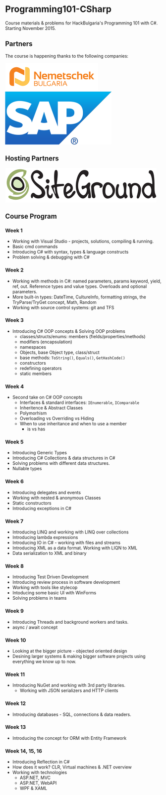 # Programming101-CSharp

Course materials &amp; problems for HackBulgaria's Programming 101 with C#. Starting November 2015.

## Partners

The course is happening thanks to the following companies:

[![Nemetschek Bulgaria](partners/Nemetschek.png)](http://www.nemetschek.bg/)
[![SAP Labs Bulgaria](partners/SAP_Labs_Bulgaria.png)](https://go.sap.com/bulgaria/index.html)

## Hosting Partners

[![SiteGround](partners/SITEGROUND.png)](https://www.siteground.com/)

## Course Program

### Week 1

* Working with Visual Studio - projects, solutions, compiling & running.
* Basic cmd commands
* Introducing C# with syntax, types & language constructs
* Problem solving & debugging with C#

### Week 2

* Working with methods in C#: named parameters, params keyword, yield, ref, out.
Reference types and value types. Overloads and optional parameters.
* More built-in types: DateTime, CultureInfo, formatting strings,
the TryParse/TryGet concept, Math, Random
* Working with source control systems: git and TFS

### Week 3

* Introducing C# OOP concepts & Solving OOP problems
  * classes/structs/enums: members (fields/properties/methods)
  * modifiers (encapsulation)
  * namespaces
  * Objects, base Object type, class/struct
  * base methods: `ToString()`, `Equals()`, `GetHashCode()`
  * constructors
  * redefining operators
  * static members

### Week 4

* Second take on C# OOP concepts
  * Interfaces & standard interfaces: `IEnumerable`, `IComparable`
  * Inheritence & Abstract Classes
  * Polymorhism
  * Overloading vs Overriding vs Hiding
  * When to use inheritance and when to use a member
    * is vs has

### Week 5

* Introducing Generic Types
* Introducing C# Collections & data structures in C#
* Solving problems with different data structures.
* Nullable types

### Week 6

* Introducing delegates and events
* Working with nested & anonymous Classes
* Static constructors
* Introducing exceptions in C#


### Week 7

* Introducing LINQ and working with LINQ over collections
* Introducing lambda expressions
* Introducing IO in C# - working with files and streams
* Introducing XML as a data format. Working with LIQN to XML
* Data serialization to XML and binary


### Week 8

* Introducing Test Driven Development
* Introducing review process in software development
* Working with tools like stylecop
* Intoducing some basic UI with WinForms
* Solving problems in teams

### Week 9

* Introducing Threads and background workers and tasks.
* async / await concept

### Week 10

* Looking at the bigger picture - objected oriented design
* Desining larger systems & making bigger software projects using everything we know up to now.

### Week 11

* Introducing NuGet and working with 3rd party libraries.
  * Working with JSON serializers and HTTP clients

### Week 12

* Introducing databases - SQL, connections & data readers.

### Week 13

* Introducing the concept for ORM with Entity Framework

### Week 14, 15, 16

* Introducing Reflection in C#
* How does it work? CLR, Virtual machines & .NET overview
* Working with technologies
  * ASP.NET, MVC
  * ASP.NET, WebAPI
  * WPF & XAML



